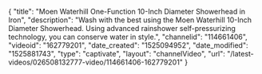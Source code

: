 {
    "title": "Moen Waterhill One-Function 10-Inch Diameter Showerhead in Iron",
    "description": "Wash with the best using the Moen Waterhill 10-Inch Diameter Showerhead. Using advanced rainshower self-pressurizing technology, you can conserve water in style.",
    "channelid": "114661406",
    "videoid": "162779201",
    "date_created": "1525094952",
    "date_modified": "1525881743",
    "type": "captivate",
    "layout": "channelVideo",
    "url": "\/latest-videos\/026508132777-video\/114661406-162779201"
}